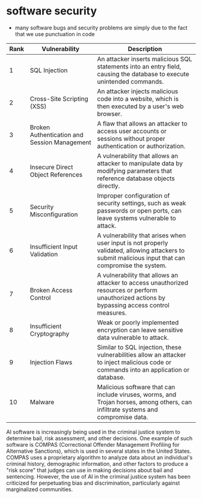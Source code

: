 # software security

- many software bugs and security problems are simply due to the fact that we use punctuation in code

| Rank | Vulnerability                                | Description                                                                                                                                         |
| ---- | -------------------------------------------- | --------------------------------------------------------------------------------------------------------------------------------------------------- |
| 1    | SQL Injection                                | An attacker inserts malicious SQL statements into an entry field, causing the database to execute unintended commands.                              |
| 2    | Cross-Site Scripting (XSS)                   | An attacker injects malicious code into a website, which is then executed by a user's web browser.                                                  |
| 3    | Broken Authentication and Session Management | A flaw that allows an attacker to access user accounts or sessions without proper authentication or authorization.                                  |
| 4    | Insecure Direct Object References            | A vulnerability that allows an attacker to manipulate data by modifying parameters that reference database objects directly.                        |
| 5    | Security Misconfiguration                    | Improper configuration of security settings, such as weak passwords or open ports, can leave systems vulnerable to attack.                          |
| 6    | Insufficient Input Validation                | A vulnerability that arises when user input is not properly validated, allowing attackers to submit malicious input that can compromise the system. |
| 7    | Broken Access Control                        | A vulnerability that allows an attacker to access unauthorized resources or perform unauthorized actions by bypassing access control measures.      |
| 8    | Insufficient Cryptography                    | Weak or poorly implemented encryption can leave sensitive data vulnerable to attack.                                                                |
| 9    | Injection Flaws                              | Similar to SQL injection, these vulnerabilities allow an attacker to inject malicious code or commands into an application or database.             |
| 10   | Malware                                      | Malicious software that can include viruses, worms, and Trojan horses, among others, can infiltrate systems and compromise data.                    |

AI software is increasingly being used in the criminal justice system to determine bail, risk assessment, and other decisions. One example of such software is COMPAS (Correctional Offender Management Profiling for Alternative Sanctions), which is used in several states in the United States. COMPAS uses a proprietary algorithm to analyze data about an individual's criminal history, demographic information, and other factors to produce a "risk score" that judges can use in making decisions about bail and sentencing. However, the use of AI in the criminal justice system has been criticized for perpetuating bias and discrimination, particularly against marginalized communities.